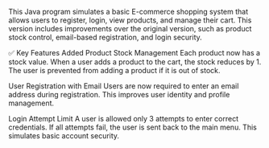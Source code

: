 This Java program simulates a basic E-commerce shopping system that allows users to register, login, view products, and manage their cart. This version includes improvements over the original version, such as product stock control, email-based registration, and login security.

✅ Key Features Added
Product Stock Management
Each product now has a stock value. When a user adds a product to the cart, the stock reduces by 1. The user is prevented from adding a product if it is out of stock.

User Registration with Email
Users are now required to enter an email address during registration. This improves user identity and profile management.

Login Attempt Limit
A user is allowed only 3 attempts to enter correct credentials. If all attempts fail, the user is sent back to the main menu. This simulates basic account security.

